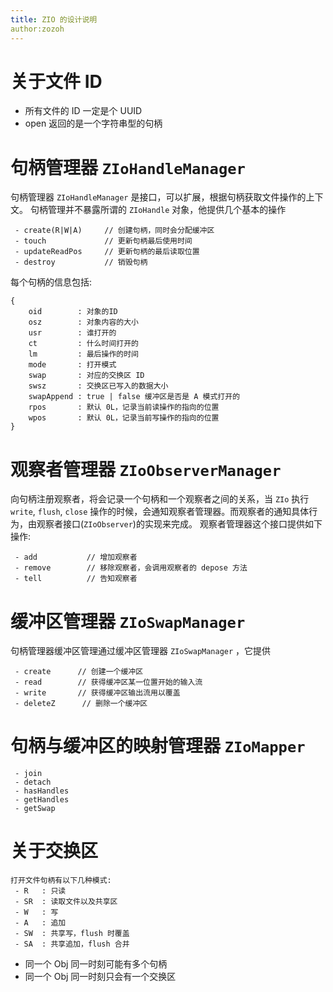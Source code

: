 ```yaml
---
title: ZIO 的设计说明
author:zozoh
---
```


# 关于文件 ID

* 所有文件的 ID 一定是个 UUID
* open 返回的是一个字符串型的句柄

# 句柄管理器 `ZIoHandleManager`

句柄管理器 `ZIoHandleManager` 是接口，可以扩展，根据句柄获取文件操作的上下文。
句柄管理并不暴露所谓的 `ZIoHandle` 对象，他提供几个基本的操作

     - create(R|W|A)     // 创建句柄，同时会分配缓冲区
     - touch             // 更新句柄最后使用时间
     - updateReadPos     // 更新句柄的最后读取位置
     - destroy           // 销毁句柄
     

每个句柄的信息包括:

    {
        oid        : 对象的ID
        osz        : 对象内容的大小
        usr        : 谁打开的
        ct         : 什么时间打开的
        lm         : 最后操作的时间
        mode       : 打开模式
        swap       : 对应的交换区 ID
        swsz       : 交换区已写入的数据大小
        swapAppend : true | false 缓冲区是否是 A 模式打开的
        rpos       : 默认 0L，记录当前读操作的指向的位置
        wpos       : 默认 0L，记录当前写操作的指向的位置
    }

# 观察者管理器 `ZIoObserverManager`

向句柄注册观察者，将会记录一个句柄和一个观察者之间的关系，当 `ZIo` 执行 `write`, `flush`, `close` 操作的时候，会通知观察者管理器。而观察者的通知具体行为，由观察者接口(`ZIoObserver`)的实现来完成。 观察者管理器这个接口提供如下操作:

     - add           // 增加观察者
     - remove        // 移除观察者，会调用观察者的 depose 方法
     - tell          // 告知观察者


# 缓冲区管理器 `ZIoSwapManager`

句柄管理器缓冲区管理通过缓冲区管理器 `ZIoSwapManager` ，它提供

     
     - create      // 创建一个缓冲区
     - read        // 获得缓冲区某一位置开始的输入流
     - write       // 获得缓冲区输出流用以覆盖
     - deleteZ      // 删除一个缓冲区


# 句柄与缓冲区的映射管理器 `ZIoMapper`

     - join
     - detach
     - hasHandles
     - getHandles
     - getSwap


# 关于交换区

    打开文件句柄有以下几种模式:
     - R   : 只读
     - SR  : 读取文件以及共享区
     - W   : 写
     - A   : 追加
     - SW  : 共享写，flush 时覆盖
     - SA  : 共享追加，flush 合并

* 同一个 Obj 同一时刻可能有多个句柄
* 同一个 Obj 同一时刻只会有一个交换区

















